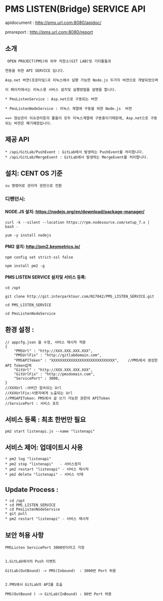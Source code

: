 # PMS LISTEN(Bridge) SERVICE API


apidocument :  http://pms.url.com:8080/apidoc/

pmsreport : http://pms.url.com:8080/report


## 소개

	 OPEN PROJECT(PMS)와 외부 저장소(GIT LAB)및 기타툴들과 
	 
	연동을 위한 API SERVICE 입니다.

	Asp.net 버젼(프로타잎)과 리눅스에서 실행 가능한 Node.js 두가지 버젼으로 개발되었으며

	이 페이지에서는 리눅스용 서비스 설치및 실행방법을 설명을 합니다.

	* PmsListenService : Asp.net으로 구동되는 버젼

	* PmsListenNodeService : 리눅스 계열에 구동을 위한 Node.js  버젼

	==> 형상관리 이슈관리등의 툴들이 모두 리눅스계열에 구동중이기때문에, Asp.net으로 구동되는 버젼은 폐기예정입니다.
	

## 제공 API

	* /api/GitLab/PushEvent : GitLab에서 발생하는 PushEvent를 처리합니다.
	* /api/GitLab/MergeEvent : GitLab에서 발생하는 MergeEvent를 처리합니다.


## 설치: CENT OS 기준
	su 명령어로 관리자 권한으로 전환

### 디펜던시:
#### NODE.JS 설치: https://nodejs.org/en/download/package-manager/

	curl -k --silent --location https://rpm.nodesource.com/setup_7.x | bash -

	yum -y install nodejs


#### PM2 설치: http://pm2.keymetrics.io/

	npm config set strict-ssl false

	npm install pm2 -g



#### PMS LISTEN SERVICE 설치및 서비스 등록:
	
	cd /opt

	git clone http://git.interparktour.com/N17042/PMS_LISTEN_SERVICE.git

	cd PMS_LISTEN_SERVICE

	cd PmsListenNodeService
	
## 환경 설정 :	

	// appcfg.json 을 수정, 서비스 재시작 적용 
	{
        "PMSUrl" : "http://XXX.XXX.XXX.XXX",
        "PMSUrlFix" : "http://gitlabdomain.com",
        "PMSAPIToken" : "XXXXXXXXXXXXXXXXXXXXXXXXXXXXX",	//PMS에서 생성한 API Token입력
        "GitUrl" : "http://XXX.XXX.XXX.XXX",
        "GitUrlFix" : "http://pmsdomain.com",
        "ServicePort" : 3000,
	}
	//XXXUrl :서버간 접속되는 Url
	//XXXUrlFix:사용자에게 노출되는 Url
	//PMSAPIToken: PMS에서 글 쓰기 가능한 권한의 APIToken
	//ServicePort : 서비스 포트

## 서비스 등록 : 최초 한번만 필요	

	pm2 start listenapi.js --name "listenapi"

## 서비스 제어: 업데이트시 사용
	* pm2 log "listenapi"
	* pm2 stop "listenapi"   - 서비스정지
	* pm2 restart "listenapi" - 서비스 재시작
	* pm2 delete "listenapi" - 서비스 삭제
	
## Update Process :
	* cd /opt
	* cd PMS_LISTEN_SERVICE
	* cd PmsListenNodeService
	* git pull
	* pm2 restart "listenapi" - 서비스 재시작

	
## 보안 허용 사항
	
	PMSListen ServicePort 3000번이라고 가정


	1.GitLab에서의 Push 이벤트

	GitLab(OutBound) -> PMS(Inbound)  : 3000번 Port 허용


	2.PMS에서 GitLab의 API를 호출

	PMS(OutBound ) -> GitLab(InBound) : 80번 Port 허용



